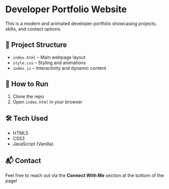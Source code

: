 # Developer Portfolio Website

This is a modern and animated developer portfolio showcasing projects, skills, and contact options.

## 📂 Project Structure
- `index.html` – Main webpage layout
- `style.css` – Styling and animations
- `index.js` – Interactivity and dynamic content


## 🚀 How to Run
1. Clone the repo
2. Open `index.html` in your browser

## 🛠 Tech Used
- HTML5
- CSS3
- JavaScript (Vanilla)

## 📬 Contact
Feel free to reach out via the **Connect With Me** section at the bottom of the page!
